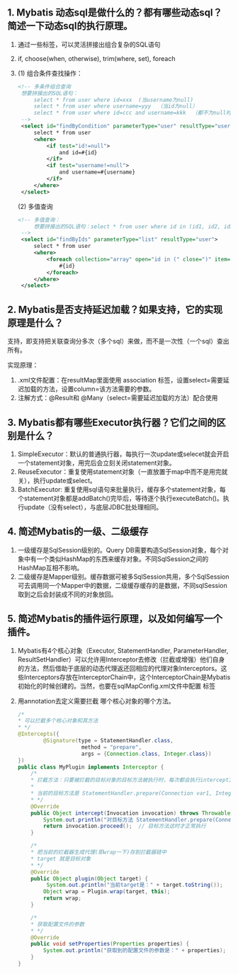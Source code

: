 ## 1. Mybatis 动态sql是做什么的？都有哪些动态sql？简述一下动态sql的执行原理。

1. 通过一些标签，可以灵活拼接出组合复杂的SQL语句
2. if, choose(when, otherwise), trim(where, set), foreach

3. (1) 组合条件查找操作：

   ```xml
   <!-- 多条件组合查询
   	想要拼接出的SQL语句：
   		select * from user where id=xxx  (当username为null)
   		select * from user where username=yyy  （当id为null）
   		select * from user where id=ccc and username=kkk  （都不为null时）
   	-->
   	<select id="findByCondition" parameterType="user" resultType="user">
   		select * from user
   		<where>
   			<if test="id!=null">
   				and id=#{id}
   			</if>
   			<if test="username!=null">
   				and username=#{username}
   			</if>
   		</where>
   	</select>
   ```

   (2) 多值查询

   ```xml
   <!-- 多值查询：
   		想要拼接出的SQL语句：select * from user where id in (id1, id2, id3)
   	-->
   	<select id="findByIds" parameterType="list" resultType="user">
   		select * from user
   		<where>
   			<foreach collection="array" open="id in (" close=")" item="id" separator=",">
   				#{id}
   			</foreach>
   		</where>
   	</select>
   ```

   

## 2. Mybatis是否支持延迟加载？如果支持，它的实现原理是什么？

支持，即支持把关联查询分多次（多个sql）来做，而不是一次性（一个sql）查出所有。

实现原理：

1. .xml文件配置：在resultMap里面使用 association 标签，设置select=需要延迟加载的方法，设置column=该方法需要的参数。
2. 注解方式：@Result和  @Many（select=需要延迟加载的方法）配合使用



## 3. Mybatis都有哪些Executor执行器？它们之间的区别是什么？

1. SimpleExecutor：默认的普通执行器，每执行一次update或selecet就会开启一个statement对象，用完后会立刻关闭statement对象。
2. ReuseExecutor：重复使用statement对象（一直放置于map中而不是用完就关），执行update或select。
3. BatchExecutor: 重复使用sql语句来批量执行，缓存多个statement对象，每个statement对象都是addBatch()完毕后，等待逐个执行executeBatch()。执行update（没有select），与底层JDBC批处理相同。



## 4. 简述Mybatis的一级、二级缓存

1. 一级缓存是SqlSession级别的。Query DB需要构造SqlSession对象，每个对象中有一个类似HashMap的东西来缓存对象。不同SqlSession之间的HashMap互相不影响。
2. 二级缓存是Mapper级别。缓存数据可被多SqlSession共用，多个SqlSession可去调用同一个Mapper中的数据，二级缓存缓存的是数据，不同sqlSession取到之后会封装成不同的对象放回。



## 5. 简述Mybatis的插件运行原理，以及如何编写一个插件。

1. Mybatis有4个核心对象（Executor, StatementHandler, ParameterHandler, ResultSetHandler）可以允许用Interceptor去修改（拦截或增强）他们自身的方法，然后借助于底层的动态代理返还回相应的代理对象Interceptors。这些Interceptors存放在InterceptorChain中，这个InterceptorChain是Mybatis初始化的时候创建的。当然，也要在sqlMapConfig.xml文件中配置<plugin> 标签

2. 用annotation去定义需要拦截 哪个核心对象的哪个方法。

   ```java
   /*
   * 可以拦截多个核心对象和其方法
   * */
   @Intercepts({
           @Signature(type = StatementHandler.class,
                       method = "prepare",
                       args = {Connection.class, Integer.class})
   })
   public class MyPlugin implements Interceptor {
       /*
       * 拦截方法：只要被拦截的目标对象的目标方法被执行时，每次都会执行intercept方法
       *
       * 当前的目标方法是 StatementHandler.prepare(Connection var1, Integer var2)
       * */
       @Override
       public Object intercept(Invocation invocation) throws Throwable {
           System.out.println("对目标方法 StatementHandler.prepare(Connection var1, Integer var2) 进行了增强...");
           return invocation.proceed();  // 目标方法这时才正常执行
       }
   
       /*
       * 把当前的拦截器生成代理(即wrap一下)存到拦截器链中
       * target 就是目标对象
       * */
       @Override
       public Object plugin(Object target) {
         	System.out.println("当前target是：" + target.toString());
           Object wrap = Plugin.wrap(target, this);
           return wrap;
       }
   
       /*
       * 获取配置文件的参数
       * */
       @Override
       public void setProperties(Properties properties) {
           System.out.println("获取到的配置文件的参数是：" + properties);
       }
   }
   ```

   